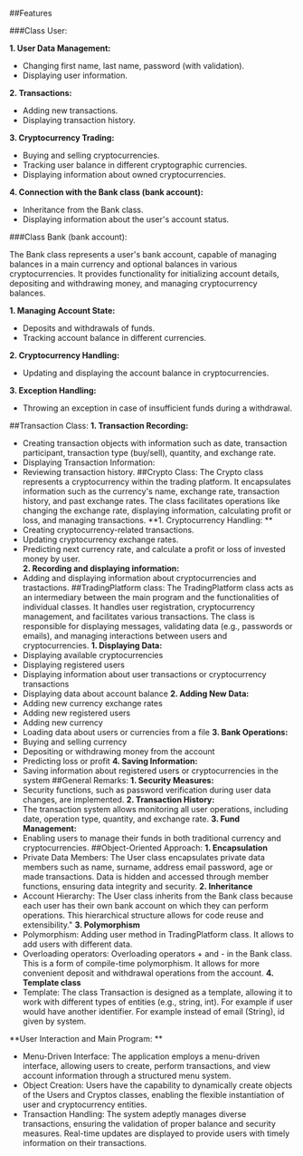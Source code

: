 ##Features

###Class User:

**1.	User Data Management:**

-	Changing first name, last name, password (with validation).
-	Displaying user information.
  
**2.	Transactions:**
 	
-	Adding new transactions.
-	Displaying transaction history.
  
**3.	Cryptocurrency Trading:**

-	Buying and selling cryptocurrencies.
-	Tracking user balance in different cryptographic currencies.
-	Displaying information about owned cryptocurrencies.
  
**4.	Connection with the Bank class (bank account):**

-	Inheritance from the Bank class.
-	Displaying information about the user's account status.

###Class Bank (bank account):

The Bank class represents a user's bank account, capable of managing balances in a main currency and optional balances in various cryptocurrencies. It provides functionality for initializing account details, depositing and withdrawing money, and managing cryptocurrency balances.

**1.	Managing Account State:**

-	Deposits and withdrawals of funds. 
-	Tracking account balance in different currencies.
  
**2.	Cryptocurrency Handling:** 

-	Updating and displaying the account balance in cryptocurrencies.
  
**3.	Exception Handling:** 

-	Throwing an exception in case of insufficient funds during a withdrawal.
  
##Transaction Class: 
**1.	Transaction Recording:**
-	Creating transaction objects with information such as date, transaction participant, transaction type (buy/sell), quantity, and exchange rate. 
-	Displaying Transaction Information: 
-	Reviewing transaction history. 
##Crypto Class:
The Crypto class represents a cryptocurrency within the trading platform. It encapsulates information such as the currency's name, exchange rate, transaction history, and past exchange rates. The class facilitates operations like changing the exchange rate, displaying information, calculating profit or loss, and managing transactions.
**1.	Cryptocurrency Handling: **
-	Creating cryptocurrency-related transactions. 
-	Updating cryptocurrency exchange rates.
-	Predicting next currency rate, and calculate a profit or loss of invested money by user.   
**2.	Recording and displaying information:**
-	Adding and displaying information about cryptocurrencies and trastactions.
##TradingPlatform class:
The TradingPlatform class acts as an intermediary between the main program and the functionalities of individual classes. It handles user registration, cryptocurrency management, and facilitates various transactions. The class is responsible for displaying messages, validating data (e.g., passwords or emails), and managing interactions between users and cryptocurrencies.
**1.	Displaying Data:**
-	Displaying available cryptocurrencies
-	Displaying registered users
-	Displaying information about user transactions or cryptocurrency transactions
-	Displaying data about account balance
**2.	Adding New Data:**
-	Adding new currency exchange rates
-	Adding new registered users
-	Adding new currency
-	Loading data about users or currencies from a file
**3.	Bank Operations:**
-	Buying and selling currency
-	Depositing or withdrawing money from the account
-	Predicting loss or profit
**4.	Saving Information:**
-	Saving information about registered users or cryptocurrencies in the system
##General Remarks: 
**1.	Security Measures:**
-	Security functions, such as password verification during user data changes, are implemented. 
**2.	Transaction History:**
-	The transaction system allows monitoring all user operations, including date, operation type, quantity, and exchange rate. 
**3.	Fund Management:**
-	Enabling users to manage their funds in both traditional currency and cryptocurrencies.
##Object-Oriented Approach:
**1.	Encapsulation**
- Private Data Members: 
The User class encapsulates private data members such as name, surname, address email password, age or made transactions. Data is hidden and accessed through member functions, ensuring data integrity and security.
**2.	Inheritance**
-	Account Hierarchy: 
The User class inherits from the Bank class because each user has their own bank account on which they can perform operations. This hierarchical structure allows for code reuse and extensibility."
**3.	Polymorphism** 
-	Polymorphism: 
Adding user method in TradingPlatform class. It allows to add users with different data.  
-	Overloading operators: 
Overloading operators + and - in the Bank class. This is a form of compile-time polymorphism. It allows for more convenient deposit and withdrawal operations from the account. 
**4.	Template class**
-	Template: The class Transaction is designed as a template, allowing it to work with different types of entities (e.g., string, int). For example if user would have another identifier. For example instead of email (String), id given by system.  

**User Interaction and Main Program: **
-	Menu-Driven Interface: The application employs a menu-driven interface, allowing users to create, perform transactions, and view account information through a structured menu system.
-	Object Creation: Users have the capability to dynamically create objects of the Users and Cryptos classes, enabling the flexible instantiation of user and cryptocurrency entities.
-	Transaction Handling: The system adeptly manages diverse transactions, ensuring the validation of proper balance and security measures. Real-time updates are displayed to provide users with timely information on their transactions.

